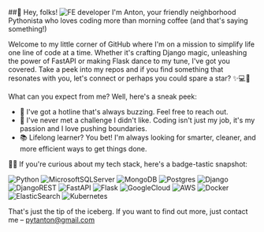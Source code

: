 ##👋 Hey, folks! 
![FE developer](https://github.com/pytanton/pytanton/assets/135310921/6e3cd71c-6189-49b9-b0e0-2da3c08e3c65)
I'm Anton, your friendly neighborhood Pythonista who loves coding more than morning coffee (and that's saying something!)

Welcome to my little corner of GitHub where I'm on a mission to simplify life one line of code at a time. Whether it's crafting Django magic, unleashing the power of FastAPI or making Flask dance to my tune, I've got you covered. Take a peek into my repos and if you find something that resonates with you, let's connect or perhaps you could spare a star? ✨💻🐍

What can you expect from me? Well, here's a sneak peek:

- 📱 I've got a hotline that's always buzzing. Feel free to reach out.
- 💪 I've never met a challenge I didn't like. Coding isn't just my job, it's my passion and I love pushing boundaries.
- 📚 Lifelong learner? You bet! I'm always looking for smarter, cleaner, and more efficient ways to get things done.

👨‍💻 If you're curious about my tech stack, here's a badge-tastic snapshot:

![Python](https://img.shields.io/badge/python-3670A0?style=for-the-badge&logo=python&logoColor=ffdd54)
![MicrosoftSQLServer](https://img.shields.io/badge/Microsoft%20SQL%20Sever-CC2927?style=for-the-badge&logo=microsoft%20sql%20server&logoColor=white)
![MongoDB](https://img.shields.io/badge/MongoDB-%234ea94b.svg?style=for-the-badge&logo=mongodb&logoColor=white)
![Postgres](https://img.shields.io/badge/postgres-%23316192.svg?style=for-the-badge&logo=postgresql&logoColor=white)
![Django](https://img.shields.io/badge/django-%23092E20.svg?style=for-the-badge&logo=django&logoColor=white)
![DjangoREST](https://img.shields.io/badge/DJANGO-REST-ff1709?style=for-the-badge&logo=django&logoColor=white&color=ff1709&labelColor=gray)
![FastAPI](https://img.shields.io/badge/FastAPI-005571?style=for-the-badge&logo=fastapi)
![Flask](https://img.shields.io/badge/flask-%23000.svg?style=for-the-badge&logo=flask&logoColor=white)
![GoogleCloud](https://img.shields.io/badge/Google_Cloud-4285F4?style=for-the-badge&logo=google-cloud&logoColor=white)
![AWS](https://img.shields.io/badge/AWS-%23FF9900.svg?style=for-the-badge&logo=amazon-aws&logoColor=white)
![Docker](https://img.shields.io/badge/docker-%230db7ed.svg?style=for-the-badge&logo=docker&logoColor=white)
![ElasticSearch](https://img.shields.io/badge/-ElasticSearch-005571?style=for-the-badge&logo=elasticsearch)
![Kubernetes](https://img.shields.io/badge/kubernetes-%23326ce5.svg?style=for-the-badge&logo=kubernetes&logoColor=white)

That's just the tip of the iceberg. If you want to find out more, just contact me – pytanton@gmail.com
